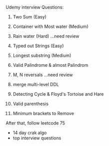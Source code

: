 Udemy interview Questions:

1. Two Sum  (Easy)
2. Container with Most water (Medium)
3. Rain water (Hard)  ...need review
4. Typed out Strings (Easy)
5. Longest substring (Medium)

6. Valid Palindrome & almost Palindrom
7. M, N reversals ...need review
8. merge multi-level DDL
9.  Detecting Cycle & Floyd's Tortoise and Hare
10. Valid parenthesis

11. Minimum brackets to Remove


After that, 
follow leetcode 75
+ 14 day crak algo
+ top interview questions
